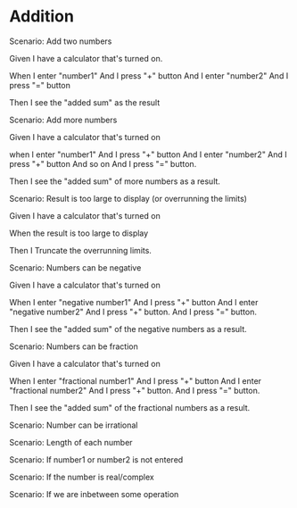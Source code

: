 # Addition

Scenario: Add two numbers

Given I have a calculator that's turned on.

When I enter "number1"
And I press "+" button
And I enter "number2"
And I press "=" button

Then I see the "added sum" as the result

Scenario: Add more numbers

Given I have a calculator that's turned on

when I enter "number1"
And I press "+" button
And I enter  "number2"
And I press "+" button
And so on
And I press "=" button.

Then I see the "added sum" of more numbers as a result.

Scenario: Result is too large to display (or overrunning the limits)

Given I have a calculator that's turned on

When the result is too large to display

Then I Truncate the overrunning limits.

Scenario: Numbers can be negative

Given I have a calculator that's turned on

When I enter "negative number1"
And I press "+" button
And I enter  "negative number2"
And I press "+" button.
And I press "=" button.

Then I see the "added sum" of the negative numbers as a result.

Scenario: Numbers can be fraction

Given I have a calculator that's turned on

When I enter "fractional number1"
And I press "+" button
And I enter  "fractional number2"
And I press "+" button.
And I press "=" button.

Then I see the "added sum" of the fractional numbers as a result.

Scenario: Number can be irrational

Scenario: Length of each number

Scenario: If number1 or number2 is not entered

Scenario: If the number is real/complex

Scenario: If we are inbetween some operation
